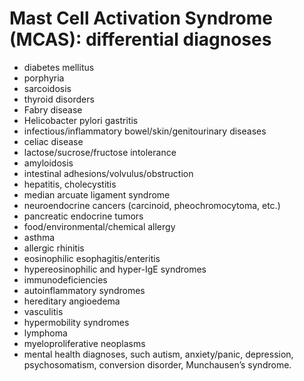# Mast Cell Activation Syndrome (MCAS): differential diagnoses

* diabetes mellitus
* porphyria
* sarcoidosis
* thyroid disorders
* Fabry disease
* Helicobacter pylori gastritis
* infectious/inflammatory bowel/skin/genitourinary diseases
* celiac disease
* lactose/sucrose/fructose intolerance
* amyloidosis
* intestinal adhesions/volvulus/obstruction
* hepatitis, cholecystitis
* median arcuate ligament syndrome
* neuroendocrine cancers (carcinoid, pheochromocytoma, etc.)
* pancreatic endocrine tumors
* food/environmental/chemical allergy
* asthma
* allergic rhinitis
* eosinophilic esophagitis/enteritis
* hypereosinophilic and hyper-IgE syndromes
* immunodeficiencies
* autoinflammatory syndromes
* hereditary angioedema
* vasculitis
* hypermobility syndromes
* lymphoma
* myeloproliferative neoplasms
* mental health diagnoses, such autism, anxiety/panic, depression, psychosomatism, conversion disorder, Munchausen’s syndrome.
